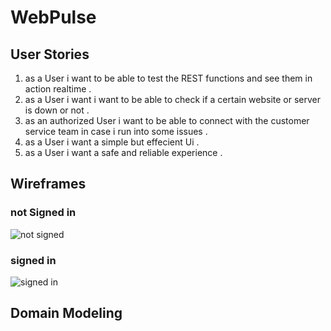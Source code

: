 # WebPulse

## User Stories 
1. as a User i want to be able to test the REST functions and see them in action realtime .
2. as a User i want i want to be able to check if a certain website or server is down or not . 
3. as an authorized User i want to be able to connect with the customer service team in case i run into some issues . 
4. as a User i want a simple but effecient Ui . 
5. as a User i want a safe and reliable experience . 



## Wireframes 

### not Signed in 

![not signed](https://i.ibb.co/CHPpJC2/not-signedin.png)

### signed in 
![signed in](https://i.ibb.co/VCP7w7j/signedIn.png)

## Domain Modeling 